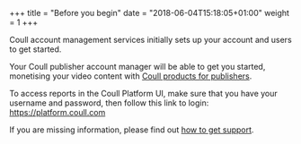 +++
title = "Before you begin"
date = "2018-06-04T15:18:05+01:00"
weight = 1
+++

Coull account management services initially sets up your account and users to get started.

Your Coull publisher account manager will be able to get you started, monetising your video content with [Coull products for publishers](/publishers/coull-products-for-publishers/).

To access reports in the Coull Platform UI, make sure that you have your username and password, then follow this link to login: <a href="https://platform.coull.com" target="_blank">https://platform.coull.com</a>

If you are missing information, please find out [how to get support](/how-to-get-support/).